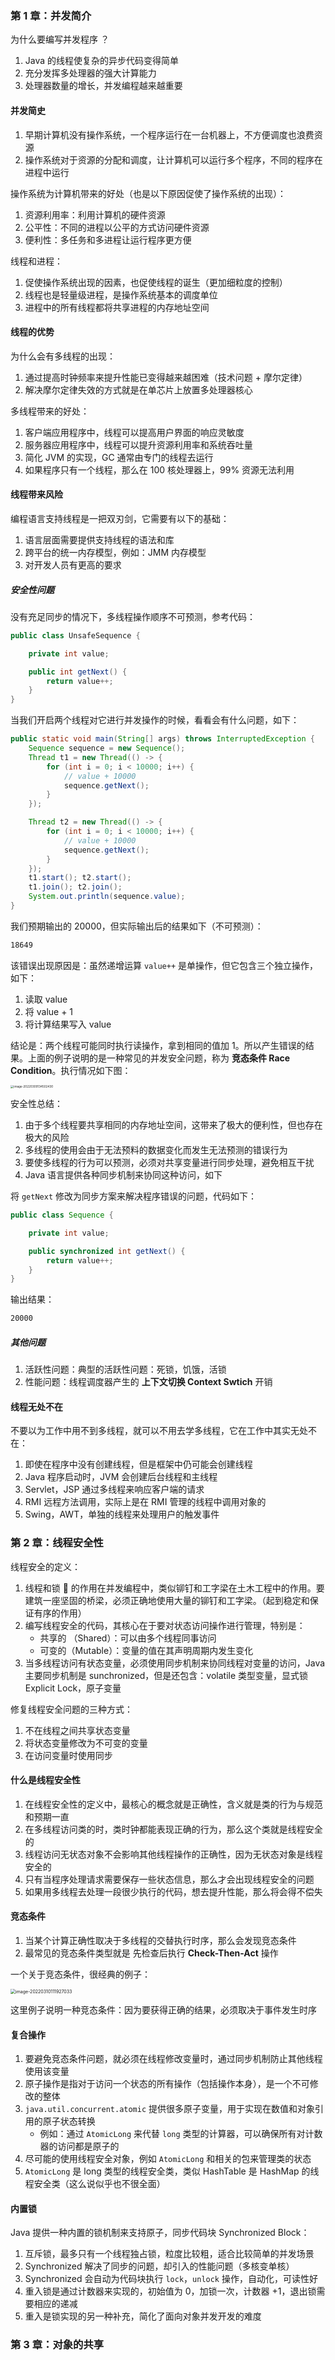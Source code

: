 ### 第 1 章：并发简介

为什么要编写并发程序 ？

1. Java 的线程使复杂的异步代码变得简单
2. 充分发挥多处理器的强大计算能力
3. 处理器数量的增长，并发编程越来越重要



#### 并发简史

1. 早期计算机没有操作系统，一个程序运行在一台机器上，不方便调度也浪费资源
2. 操作系统对于资源的分配和调度，让计算机可以运行多个程序，不同的程序在进程中运行



操作系统为计算机带来的好处（也是以下原因促使了操作系统的出现）：

1. 资源利用率：利用计算机的硬件资源
2. 公平性：不同的进程以公平的方式访问硬件资源
3. 便利性：多任务和多进程让运行程序更方便



线程和进程：

1. 促使操作系统出现的因素，也促使线程的诞生（更加细粒度的控制）
2. 线程也是轻量级进程，是操作系统基本的调度单位
3. 进程中的所有线程都将共享进程的内存地址空间



#### 线程的优势

为什么会有多线程的出现：

1. 通过提高时钟频率来提升性能已变得越来越困难（技术问题 + 摩尔定律）
2. 解决摩尔定律失效的方式就是在单芯片上放置多处理器核心



多线程带来的好处：

1. 客户端应用程序中，线程可以提高用户界面的响应灵敏度
2. 服务器应用程序中，线程可以提升资源利用率和系统吞吐量
3. 简化 JVM 的实现，GC 通常由专门的线程去运行
4. 如果程序只有一个线程，那么在 100 核处理器上，99% 资源无法利用



#### 线程带来风险

编程语言支持线程是一把双刃剑，它需要有以下的基础：

1. 语言层面需要提供支持线程的语法和库
2. 跨平台的统一内存模型，例如：JMM 内存模型
3. 对开发人员有更高的要求



##### 安全性问题

没有充足同步的情况下，多线程操作顺序不可预测，参考代码：

```java
public class UnsafeSequence {

    private int value;

    public int getNext() {
        return value++;
    }
}
```

当我们开启两个线程对它进行并发操作的时候，看看会有什么问题，如下：

```java
public static void main(String[] args) throws InterruptedException {
    Sequence sequence = new Sequence();
    Thread t1 = new Thread(() -> {
        for (int i = 0; i < 10000; i++) {
            // value + 10000
            sequence.getNext();
        }
    });

    Thread t2 = new Thread(() -> {
        for (int i = 0; i < 10000; i++) {
            // value + 10000
            sequence.getNext();
        }
    });
    t1.start(); t2.start();
    t1.join(); t2.join();
    System.out.println(sequence.value);
}
```

我们预期输出的 20000，但实际输出后的结果如下（不可预测）：

```sh
18649
```

该错误出现原因是：虽然递增运算 `value++` 是单操作，但它包含三个独立操作，如下：

1. 读取 value
2. 将 value + 1
3. 将计算结果写入 value

结论是：两个线程可能同时执行读操作，拿到相同的值加 1。所以产生错误的结果。上面的例子说明的是一种常见的并发安全问题，称为 **竞态条件 Race Condition**。执行情况如下图：  



<img src="https://pcloud-1258173945.cos.ap-guangzhou.myqcloud.com/uPic/image-20220309134502430.png" alt="image-20220309134502430" style="zoom: 33%;" />

  

安全性总结：

1. 由于多个线程要共享相同的内存地址空间，这带来了极大的便利性，但也存在极大的风险
2. 多线程的使用会由于无法预料的数据变化而发生无法预测的错误行为
3. 要使多线程的行为可以预测，必须对共享变量进行同步处理，避免相互干扰
4. Java 语言提供各种同步机制来协同这种访问，如下



将 `getNext` 修改为同步方案来解决程序错误的问题，代码如下：

```java
public class Sequence {

    private int value;

    public synchronized int getNext() {
        return value++;
    }
}
```

输出结果：

```sh
20000
```



##### 其他问题

1. 活跃性问题：典型的活跃性问题：死锁，饥饿，活锁
2. 性能问题：线程调度器产生的 **上下文切换 Context Swtich** 开销



#### 线程无处不在

不要以为工作中用不到多线程，就可以不用去学多线程，它在工作中其实无处不在：

1. 即使在程序中没有创建线程，但是框架中仍可能会创建线程
2. Java 程序启动时，JVM 会创建后台线程和主线程
3. Servlet，JSP 通过多线程来响应客户端的请求
4. RMI 远程方法调用，实际上是在 RMI 管理的线程中调用对象的
5. Swing，AWT，单独的线程来处理用户的触发事件



### 第 2 章：线程安全性

线程安全的定义：

1. 线程和锁 🔐 的作用在并发编程中，类似铆钉和工字梁在土木工程中的作用。要建筑一座坚固的桥梁，必须正确地使用大量的铆钉和工字梁。（起到稳定和保证有序的作用）
2. 编写线程安全的代码，其核心在于要对状态访问操作进行管理，特别是：
   -  共享的 （Shared）：可以由多个线程同事访问
   - 可变的（Mutable）：变量的值在其声明周期内发生变化
3. 当多线程访问有状态变量，必须使用同步机制来协同线程对变量的访问，Java 主要同步机制是 sunchronized，但是还包含：volatile 类型变量，显式锁 Explicit Lock，原子变量



修复线程安全问题的三种方式：

1. 不在线程之间共享状态变量
2. 将状态变量修改为不可变的变量
3. 在访问变量时使用同步



#### 什么是线程安全性

1. 在线程安全性的定义中，最核心的概念就是正确性，含义就是类的行为与规范和预期一直
2. 在多线程访问类的时，类时钟都能表现正确的行为，那么这个类就是线程安全的
3. 线程访问无状态对象不会影响其他线程操作的正确性，因为无状态对象是线程安全的
4. 只有当程序处理请求需要保存一些状态信息，那么才会出现线程安全的问题
5. 如果用多线程去处理一段很少执行的代码，想去提升性能，那么将会得不偿失



#### 竞态条件

1. 当某个计算正确性取决于多线程的交替执行时序，那么会发现竞态条件
2. 最常见的竞态条件类型就是 先检查后执行 **Check-Then-Act** 操作



一个关于竞态条件，很经典的例子：

<img src="https://pcloud-1258173945.cos.ap-guangzhou.myqcloud.com/uPic/image-20220310111927033.png" alt="image-20220310111927033" style="zoom:50%;" />

这里例子说明一种竞态条件：因为要获得正确的结果，必须取决于事件发生时序



#### 复合操作

1. 要避免竞态条件问题，就必须在线程修改变量时，通过同步机制防止其他线程使用该变量
2. 原子操作是指对于访问一个状态的所有操作（包括操作本身），是一个不可修改的整体
3. `java.util.concurrent.atomic` 提供很多原子变量，用于实现在数值和对象引用的原子状态转换
   - 例如：通过 `AtomicLong` 来代替 `long` 类型的计算器，可以确保所有对计数器的访问都是原子的
4. 尽可能的使用线程安全对象，例如 `AtomicLong` 和相关的包来管理类的状态
5. `AtomicLong` 是 long 类型的线程安全类，类似 HashTable 是 HashMap 的线程安全类（这么说似乎也不很全面）



#### 内置锁

Java 提供一种内置的锁机制来支持原子，同步代码块 Synchronized Block：

1. 互斥锁，最多只有一个线程独占锁，粒度比较粗，适合比较简单的并发场景
2. Synchronized 解决了同步的问题，却引入的性能问题（多核变单核）
3. Synchronized 会自动为代码块执行 `lock`，`unlock` 操作，自动化，可读性好
4. 重入锁是通过计数器来实现的，初始值为 0，加锁一次，计数器 +1，退出锁需要相应的递减
5. 重入是锁实现的另一种补充，简化了面向对象并发开发的难度



### 第 3 章：对象的共享



